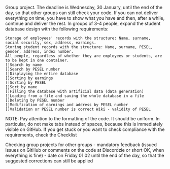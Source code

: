Group project. The deadline is Wednesday, 30 January, until the end of the day, so that other groups can still check your code. If you can not deliver everything on time, you have to show what you have and then, after a while, continue and deliver the rest. In groups of 3-4 people, expand the student database design with the following requirements:

    Storage of employees' records with the structure: Name, surname, social security, sex, address, earnings.
    Storing student records with the structure: Name, surname, PESEL, gender, address, index number.
    All people, regardless of whether they are employees or students, are to be kept in one container.
    []Search by name
    []Search by PESEL number
    []Displaying the entire database
    []Sorting by earnings
    []Sorting by PESEL
    []Sort by name
    []Filling the database with artificial data (data generation)
    []Loading from a file and saving the whole database in a file
    []Deleting by PESEL number
    []Modification of earnings and address by PESEL number
    []Validation or PESEL number is correct Wiki - validity of PESEL

NOTE: Pay attention to the formatting of the code. It should be uniform. In particular, do not make tabs instead of spaces, because this is immediately visible on GitHub. If you get stuck or you want to check compliance with the requirements, check the Checklist

Checking group projects for other groups - mandatory feedback (issued Issues on GitHub or comments on the code at Discordzie or short OK, when everything is fine) - date on Friday 01.02 until the end of the day, so that the suggested corrections can still be applied
